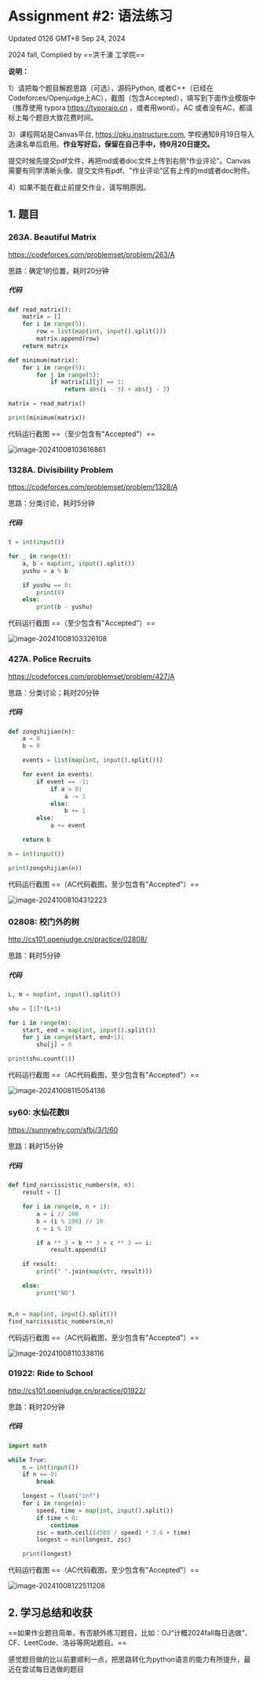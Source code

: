 # Assignment #2: 语法练习

Updated 0126 GMT+8 Sep 24, 2024

2024 fall, Complied by ==洪千濠 工学院==



**说明：**

1）请把每个题目解题思路（可选），源码Python, 或者C++（已经在Codeforces/Openjudge上AC），截图（包含Accepted），填写到下面作业模版中（推荐使用 typora https://typoraio.cn ，或者用word）。AC 或者没有AC，都请标上每个题目大致花费时间。

3）课程网站是Canvas平台, https://pku.instructure.com, 学校通知9月19日导入选课名单后启用。**作业写好后，保留在自己手中，待9月20日提交。**

提交时候先提交pdf文件，再把md或者doc文件上传到右侧“作业评论”。Canvas需要有同学清晰头像、提交文件有pdf、"作业评论"区有上传的md或者doc附件。

4）如果不能在截止前提交作业，请写明原因。



## 1. 题目

### 263A. Beautiful Matrix

https://codeforces.com/problemset/problem/263/A



思路：确定1的位置，耗时20分钟



##### 代码

```python
def read_matrix():
    matrix = []
    for i in range(5):
        row = list(map(int, input().split()))
        matrix.append(row)
    return matrix

def minimum(matrix):
    for i in range(5):
        for j in range(5):
            if matrix[i][j] == 1:
                return abs(i - 3) + abs(j - 3)

matrix = read_matrix()

print(minimum(matrix))

```



代码运行截图 ==（至少包含有"Accepted"）==

![image-20241008103616861](C:\Users\Administrator\AppData\Roaming\Typora\typora-user-images\image-20241008103616861.png)



### 1328A. Divisibility Problem

https://codeforces.com/problemset/problem/1328/A



思路：分类讨论，耗时5分钟



##### 代码

```python
t = int(input())

for _ in range(t):
    a, b = map(int, input().split())
    yushu = a % b

    if yushu == 0:
        print(0)
    else:
        print(b - yushu) 

```



代码运行截图 ==（至少包含有"Accepted"）==

![image-20241008103326108](C:\Users\Administrator\AppData\Roaming\Typora\typora-user-images\image-20241008103326108.png)



### 427A. Police Recruits

https://codeforces.com/problemset/problem/427/A



思路：分类讨论；耗时20分钟



##### 代码

```python
def zongshijian(n):
    a = 0
    b = 0

    events = list(map(int, input().split()))

    for event in events:
        if event == -1:  
            if a > 0:
                a -= 1
            else:
                b += 1
        else:  
            a += event

    return b

n = int(input())

print(zongshijian(n))

```



代码运行截图 ==（AC代码截图，至少包含有"Accepted"）==

![image-20241008104312223](C:\Users\Administrator\AppData\Roaming\Typora\typora-user-images\image-20241008104312223.png)



### 02808: 校门外的树

http://cs101.openjudge.cn/practice/02808/



思路：耗时5分钟



##### 代码

```python
L, m = map(int, input().split())

shu = [1]*(L+1)

for i in range(m):
    start, end = map(int, input().split())
    for j in range(start, end+1):
        shu[j] = 0

print(shu.count(1))

```



代码运行截图 ==（AC代码截图，至少包含有"Accepted"）==

![image-20241008115054136](C:\Users\Administrator\AppData\Roaming\Typora\typora-user-images\image-20241008115054136.png)



### sy60: 水仙花数II

https://sunnywhy.com/sfbj/3/1/60



思路：耗时15分钟



##### 代码

```python
def find_narcissistic_numbers(m, n):
    result = []  

    for i in range(m, n + 1):
        a = i // 100
        b = (i % 100) // 10
        c = i % 10

        if a ** 3 + b ** 3 + c ** 3 == i:
            result.append(i)  

    if result:
        print(" ".join(map(str, result)))

    else:
        print("NO")


m,n = map(int, input().split())
find_narcissistic_numbers(m,n)

```



代码运行截图 ==（AC代码截图，至少包含有"Accepted"）==

![image-20241008110338116](C:\Users\Administrator\AppData\Roaming\Typora\typora-user-images\image-20241008110338116.png)



### 01922: Ride to School

http://cs101.openjudge.cn/practice/01922/



思路：耗时20分钟



##### 代码

```python
import math

while True:
    n = int(input())
    if n == 0:
        break

    longest = float("inf")
    for i in range(n):
        speed, time = map(int, input().split())
        if time < 0:
            continue
        zsc = math.ceil((4500 / speed) * 3.6 + time)
        longest = min(longest, zsc)

    print(longest)

```



代码运行截图 ==（AC代码截图，至少包含有"Accepted"）==

![image-20241008122511208](C:\Users\Administrator\AppData\Roaming\Typora\typora-user-images\image-20241008122511208.png)



## 2. 学习总结和收获

==如果作业题目简单，有否额外练习题目，比如：OJ“计概2024fall每日选做”、CF、LeetCode、洛谷等网站题目。==

感觉题目做的比以前要顺利一点，把思路转化为python语言的能力有所提升，最近在尝试每日选做的题目



